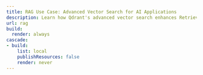 ```yaml
---
title: RAG Use Case: Advanced Vector Search for AI Applications
description: Learn how Qdrant's advanced vector search enhances Retrieval-Augmented Generation (RAG) AI applications, offering scalable and efficient solutions.
url: rag
build:
  render: always
cascade:
- build:
    list: local
    publishResources: false
    render: never
---
```


